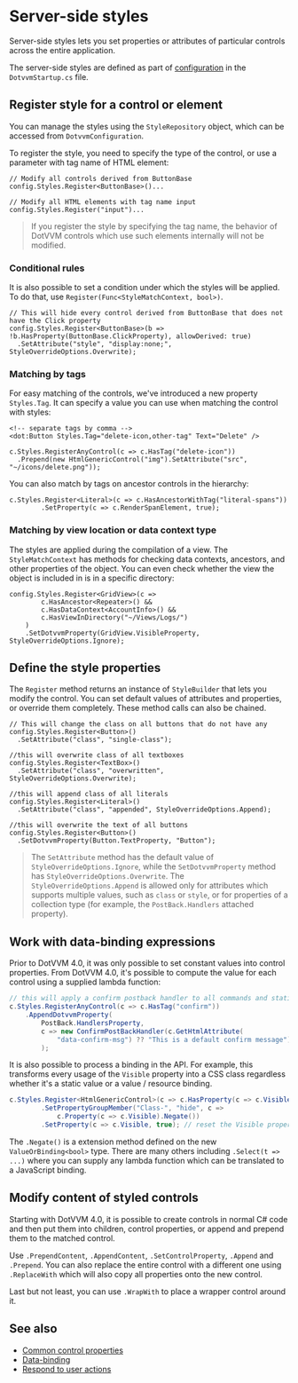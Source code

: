 # Server-side styles

Server-side styles lets you set properties or attributes of particular controls across the entire application.

The server-side styles are defined as part of [configuration](~/pages/concepts/configuration/overview) in the `DotvvmStartup.cs` file. 

## Register style for a control or element

You can manage the styles using the `StyleRepository` object, which can be accessed from `DotvvmConfiguration`. 

To register the style, you need to specify the type of the control, or use a parameter with tag name of HTML element:

```CSHARP
// Modify all controls derived from ButtonBase
config.Styles.Register<ButtonBase>()...

// Modify all HTML elements with tag name input
config.Styles.Register("input")...
```

> If you register the style by specifying the tag name, the behavior of DotVVM controls which use such elements internally will not be modified.

### Conditional rules

It is also possible to set a condition under which the styles will be applied. To do that, use `Register(Func<StyleMatchContext, bool>)`. 

```CSHARP
// This will hide every control derived from ButtonBase that does not have the Click property
config.Styles.Register<ButtonBase>(b => !b.HasProperty(ButtonBase.ClickProperty), allowDerived: true)
  .SetAttribute("style", "display:none;", StyleOverrideOptions.Overwrite);
```    

### Matching by tags

For easy matching of the controls, we've introduced a new property `Styles.Tag`. It can specify a value you can use when matching the control with styles:

```DOTHTML
<!-- separate tags by comma -->
<dot:Button Styles.Tag="delete-icon,other-tag" Text="Delete" />
```

```CSHARP
c.Styles.RegisterAnyControl(c => c.HasTag("delete-icon"))
  .Prepend(new HtmlGenericControl("img").SetAttribute("src", "~/icons/delete.png"));
```

You can also match by tags on ancestor controls in the hierarchy:

```CSHARP
c.Styles.Register<Literal>(c => c.HasAncestorWithTag("literal-spans"))
        .SetProperty(c => c.RenderSpanElement, true);
```

### Matching by view location or data context type

The styles are applied during the compilation of a view. The `StyleMatchContext` has methods for checking data contexts, ancestors, and other properties of the object. You can even check whether the view the object is included in is in a specific directory:

```CSHARP
config.Styles.Register<GridView>(c => 
        c.HasAncestor<Repeater>() &&
        c.HasDataContext<AccountInfo>() && 
        c.HasViewInDirectory("~/Views/Logs/")
    )
    .SetDotvvmProperty(GridView.VisibleProperty, StyleOverrideOptions.Ignore);
```

## Define the style properties

The `Register` method returns an instance of `StyleBuilder` that lets you modify the control. You can set default values of attributes and properties, or override them completely. These method calls can also be chained.

```CSHARP
// This will change the class on all buttons that do not have any
config.Styles.Register<Button>()
  .SetAttribute("class", "single-class");

//this will overwrite class of all textboxes
config.Styles.Register<TextBox>()
  .SetAttribute("class", "overwritten", StyleOverrideOptions.Overwrite);

//this will append class of all literals
config.Styles.Register<Literal>()
  .SetAttribute("class", "appended", StyleOverrideOptions.Append);

//this will overwrite the text of all buttons
config.Styles.Register<Button>()
  .SetDotvvmProperty(Button.TextProperty, "Button");
```

> The `SetAttribute` method has the default value of `StyleOverrideOptions.Ignore`, while the `SetDotvvmProperty` method has `StyleOverrideOptions.Overwrite`. The `StyleOverrideOptions.Append` is allowed only for attributes which supports multiple values, such as `class` or `style`, or for properties of a collection type (for example, the `PostBack.Handlers` attached property).

## Work with data-binding expressions

Prior to DotVVM 4.0, it was only possible to set constant values into control properties. From DotVVM 4.0, it's possible to compute the value for each control using a supplied lambda function:

```csharp
// this will apply a confirm postback handler to all commands and staticCommands on this control
c.Styles.RegisterAnyControl(c => c.HasTag("confirm"))
    .AppendDotvvmProperty(
        PostBack.HandlersProperty,
        c => new ConfirmPostBackHandler(c.GetHtmlAttribute(
            "data-confirm-msg") ?? "This is a default confirm message")
        );
```

It is also possible to process a binding in the API. For example, this transforms every usage of the `Visible` property into a CSS class regardless whether it's a static value or a value / resource binding.

```csharp
c.Styles.Register<HtmlGenericControl>(c => c.HasProperty(c => c.Visible))
        .SetPropertyGroupMember("Class-", "hide", c =>
            c.Property(c => c.Visible).Negate())
        .SetProperty(c => c.Visible, true); // reset the Visible property
```

The `.Negate()` is a extension method defined on the new `ValueOrBinding<bool>` type. There are many others including `.Select(t => ...)` where you can supply any lambda function which can be translated to a JavaScript binding.

## Modify content of styled controls

Starting with DotVVM 4.0, it is possible to create controls in normal C# code and then put them into children, control properties, or append and prepend them to the matched control. 

Use `.PrependContent`, `.AppendContent`, `.SetControlProperty`, `.Append` and `.Prepend`. You can also replace the entire control with a different one using `.ReplaceWith` which will also copy all properties onto the new control. 

Last but not least, you can use `.WrapWith` to place a wrapper control around it.

## See also

* [Common control properties](~/pages/concepts/dothtml-markup/common-control-properties)
* [Data-binding](~/pages/concepts/data-binding/overview)
* [Respond to user actions](~/pages/concepts/respond-to-user-actions/overview)
